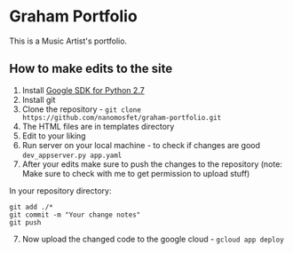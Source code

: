 # Graham Portfolio

This is a Music Artist's portfolio.

## How to make edits to the site

1. Install [Google SDK for Python 2.7](https://cloud.google.com/appengine/docs/standard/python/download)
2. Install git
3. Clone the repository - `git clone https://github.com/nanomosfet/graham-portfolio.git`
4. The HTML files are in templates directory
5. Edit to your liking 
6. Run server on your local machine - to check if changes are good `dev_appserver.py app.yaml`
6. After your edits make sure to push the changes to the repository (note: Make sure to check with me to get permission to upload stuff)

In your repository directory:
```
git add ./*
git commit -m "Your change notes"
git push
```
7. Now upload the changed code to the google cloud - `gcloud app deploy`